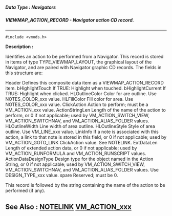 ##### Data Type : Navigators
##### VIEWMAP_ACTION_RECORD - Navigator action CD record.
---
```
#include <vmods.h>
```
**Description :**

Identifies an action to be performed from a Navigator.  This record is stored 
in items of type TYPE_VIEWMAP_LAYOUT, the graphical layout of the Navigator, 
and are paired with Navigator graphic CD records.  The fields in this structure 
are:

Header Defines this composite data item as a VIEWMAP_ACTION_RECORD item.
bHighlightTouch If TRUE:  Highlight when touched.
bHighlightCurrent If TRUE:  Highlight when clicked.
HLOutlineColor Color for are outline.   Use NOTES_COLOR_xxx value.
HLFillColor Fill color for area.   Use NOTES_COLOR_xxx value.
ClickAction Action to perform;  must be a VM_ACTION_xxx value.
ActionStringLen Length of the name of the action to perform, or 0 if not 
applicable; used by VM_ACTION_SWITCH_VIEW, VM_ACTION_SWITCHNAV, and 
VM_ACTION_ALIAS_FOLDER values. 
HLOutlineWidth Line width of area outline.
HLOutlineStyle Style of area outline.   Use VM_LINE_xxx value.
LinkInfo If a note is associated with this action, a link to that note is 
stored in this field, or 0 if not  applicable; used by VM_ACTION_GOTO_LINK 
ClickAction value.   See NOTELINK.
ExtDataLen Length of extended action data, or 0 if not applicable; used by 
VM_ACTION_RUNFORMULA and VM_ACTION_RUNSCRIPT values.
ActionDataDesignType Design type for the object named in the Action String, or 
0 if not applicable; used by VM_ACTION_SWITCH_VIEW, VM_ACTION_SWITCHNAV, and 
VM_ACTION_ALIAS_FOLDER values.  Use DESIGN_TYPE_xxx value.
spare Reserved;  must be 0.

This record is followed by the string containing the name of the action to be 
performed (if any).


**See Also :**
[NOTELINK](/reference/Data/NOTELINK)
[VM_ACTION_xxx](/reference/Symb/VM_ACTION_xxx)
---
